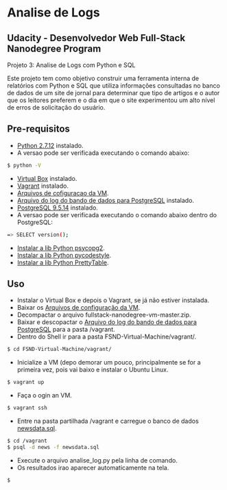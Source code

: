 Analise de Logs
=================================


Udacity - Desenvolvedor Web Full-Stack Nanodegree Program
---------------------------------------------
Projeto 3: Analise de Logs com Python e SQL

Este projeto tem como objetivo construir uma ferramenta interna de relatórios com Python e SQL que utiliza informações consultadas no banco de dados de um site de jornal para determinar que tipo de artigos e o autor que os leitores preferem e o dia em que o site experimentou um alto nível de erros de solicitação do usuário.

Pre-requisitos
------------

+ [Python 2.7.12](https://www.python.org/downloads/release/python-2712/) instalado.
+ A versao pode ser verificada executando o comando abaixo:
```bash
$ python -V
```
+ [Virtual Box](https://www.virtualbox.org/wiki/Downloads) instalado.
+ [Vagrant](https://www.vagrantup.com/downloads.html) instalado.
+ [Arquivos de cofiguracao da VM](https://github.com/udacity/fullstack-nanodegree-vm).
+ [Arquivo do log do bando de dados para PostgreSQL](https://d17h27t6h515a5.cloudfront.net/topher/2016/August/57b5f748_newsdata/newsdata.zip) instalado.
+ [PostgreSQL 9.5.14](https://www.postgresql.org/download/linux/) instalado.
+ A versao pode ser verificada executando o comando abaixo dentro do PostgreSQL:
```bash
=> SELECT version();
```
+ [Instalar a lib Python psycopg2](https://pypi.org/project/psycopg2/).
+ [Instalar a lib Python pycodestyle](https://pypi.org/project/pycodestyle/).
+ [Instalar a lib Python PrettyTable](https://pypi.org/project/PrettyTable/).

Uso
-----
* Instalar o Virtual Box e depois o Vagrant, se já não estiver instalada.
* Baixar os [Arquivos de configuração da VM](https://github.com/udacity/fullstack-nanodegree-vm).
* Decompactar o arquivo fullstack-nanodegree-vm-master.zip.
* Baixar e descopactar o [Arquivo do log do bando de dados para PostgreSQL](https://d17h27t6h515a5.cloudfront.net/topher/2016/August/57b5f748_newsdata/newsdata.zip) para a pasta /vagrant.
* Dentro do Shell ir para a pasta FSND-Virtual-Machine/vagrant/.
```bash
$ cd FSND-Virtual-Machine/vagrant/
```
* Inicialize a VM (depo demorar um pouco, principalmente se for a primeira vez, pois vai baixo e instalar o Ubuntu Linux.
```bash
$ vagrant up
```
* Faça o ogin an VM.
```bash
$ vagrant ssh
```
* Entre na pasta partilhada /vagrant e carregue o banco de dados [newsdata.sql](https://d17h27t6h515a5.cloudfront.net/topher/2016/August/57b5f748_newsdata/newsdata.zip).
```bash
$ cd /vagrant
$ psql -d news -f newsdata.sql
```
* Execute o arquivo analise_log.py pela linha de comando.
* Os resultados irao aparecer automaticamente na tela.
```bash
$ 
```

